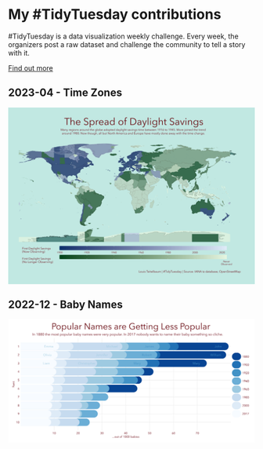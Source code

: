 My \#TidyTuesday contributions
================

\#TidyTuesday is a data visualization weekly challenge. Every week, the organizers post a raw dataset and challenge the community to tell a story with it.

[Find out
more](https://github.com/rfordatascience/tidytuesday/blob/master/README.md)

## 2023-04 - Time Zones
<a href='timezones.R' target='_blank'><img src="plots/daylight_savings.png" align="center"/></a>

## 2022-12 - Baby Names
<a href='baby_names.R' target='_blank'><img src="plots/baby_names2.png" align="center"/></a>